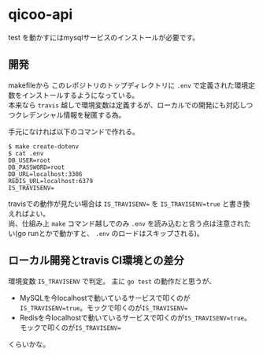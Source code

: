 # qicoo-api

test を動かすにはmysqlサービスのインストールが必要です。

## 開発

makefileから このレポジトリのトップディレクトリに `.env` で定義された環境定数をインストールするようになっている。  
本来なら `travis` 越しで環境変数は定義するが、ローカルでの開発にも対応しつつクレデンシャル情報を秘匿する為。

手元になければ以下のコマンドで作れる。  

```
$ make create-dotenv
$ cat .env
DB_USER=root
DB_PASSWORD=root
DB_URL=localhost:3306
REDIS_URL=localhost:6379
IS_TRAVISENV=
```

travisでの動作が見たい場合は `IS_TRAVISENV=` を `IS_TRAVISENV=true` と書き換えればよい。  
尚、仕組み上 `make` コマンド越しでのみ `.env` を読み込むと言う点は注意されたい(go runとかで動かすと、 `.env` のロードはスキップされる)。

## ローカル開発とtravis CI環境との差分

環境変数 `IS_TRAVISENV` で判定。
主に `go test` の動作だと思うが、

- MySQLを今localhostで動いているサービスで叩くのが`IS_TRAVISENV=true`。モックで叩くのが`IS_TRAVISENV=`
- Redisを今localhostで動いているサービスで叩くのが`IS_TRAVISENV=true`。モックで叩くのが`IS_TRAVISENV=`

くらいかな。
